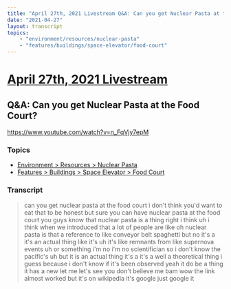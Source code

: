 ```yaml
---
title: "April 27th, 2021 Livestream Q&A: Can you get Nuclear Pasta at the Food Court?"
date: "2021-04-27"
layout: transcript
topics:
    - "environment/resources/nuclear-pasta"
    - "features/buildings/space-elevator/food-court"
---
```

# [April 27th, 2021 Livestream](../2021-04-27.md)
## Q&A: Can you get Nuclear Pasta at the Food Court?
https://www.youtube.com/watch?v=n_FqVjy7epM

### Topics
* [Environment > Resources > Nuclear Pasta](../topics/environment/resources/nuclear-pasta.md)
* [Features > Buildings > Space Elevator > Food Court](../topics/features/buildings/space-elevator/food-court.md)

### Transcript

> can you get nuclear pasta at the food court i don't think you'd want to eat that to be honest but sure you can have nuclear pasta at the food court you guys know that nuclear pasta is a thing right i think uh i think when we introduced that a lot of people are like oh nuclear pasta is that a reference to like conveyor belt spaghetti but no it's a it's an actual thing like it's uh it's like remnants from like supernova events uh or something i'm no i'm no scientifician so i don't know the pacific's uh but it is an actual thing it's a it's a well a theoretical thing i guess because i don't know if it's been observed yeah it do be a thing it has a new let me let's see you don't believe me bam wow the link almost worked but it's on wikipedia it's google just google it
